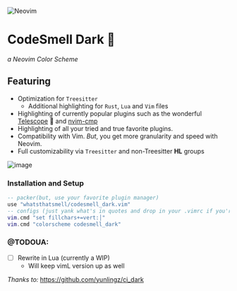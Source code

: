 ![Neovim](https://img.shields.io/badge/editor-Neovim-green?logo=neovim&style=plastic)

# CodeSmell Dark     💩
_a Neovim Color Scheme_

## Featuring
- Optimization for `Treesitter`
  - Additional highlighting for `Rust`, `Lua` and `Vim` files
- Highlighting of currently popular plugins such as the wonderful [Telescope](https://github.com/nvim-telescope/telescope.nvim) 🔭 and [nvim-cmp](https://github.com/hrsh7th/nvim-cmp)
- Highlighting of all your tried and true favorite plugins.
- Compatibility with Vim. _But_, you get more granularity and speed with Neovim.
- Full customizability via `Treesitter` and non-Treesitter **HL** groups


![image](https://user-images.githubusercontent.com/8049061/145034767-bfdc6534-98ea-4a0b-8c9e-65e62bf38ce4.png)

### Installation and Setup

```lua
-- packer(but, use your favorite plugin manager)
use "whatsthatsmell/codesmell_dark.vim"
-- configs (just yank what's in quotes and drop in your .vimrc if you're not Lua'd yet)
vim.cmd "set fillchars+=vert:│"
vim.cmd "colorscheme codesmell_dark"
```

### @TODOUA:
- [ ] Rewrite in Lua (currently a WIP)
  - Will keep vimL version up as well

_Thanks to:_ https://github.com/yunlingz/ci_dark

